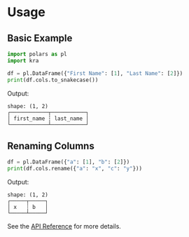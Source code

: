# Usage

## Basic Example

```python
import polars as pl
import kra

df = pl.DataFrame({"First Name": [1], "Last Name": [2]})
print(df.cols.to_snakecase())
```

Output:
```
shape: (1, 2)
┌────────────┬───────────┐
│ first_name ┆ last_name │
└────────────┴───────────┘
```

## Renaming Columns

```python
df = pl.DataFrame({"a": [1], "b": [2]})
print(df.cols.rename({"a": "x", "c": "y"}))
```

Output:
```
shape: (1, 2)
┌─────┬─────┐
│ x   ┆ b   │
└─────┴─────┘
```

See the [API Reference](api/columns.md) for more details.
